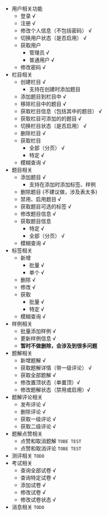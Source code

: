 * 用户相关功能
  * 登录 √
  * 注册 √
  * 修改个人信息（不包括密码） √
  * 切换用户状态（是否启用） √
  * 获取用户 
    * 管理员 √
    * 普通用户 √
  * 修改密码 √
* 栏目相关
  * 创建栏目 √
    * 支持在创建时添加题目
  * 添加题目到栏目中 √
  * 移除栏目中的题目 √
  * 获取栏目信息（包括其中的题目） √
  * 获取栏目可添加的的题目  √
  * 切换栏目状态（是否启用） √
  * 删除栏目 √
  * 获取栏目
    * 全部（分页） √
    * 特定 √
  * 模糊查询 √
* 题目相关
  * 添加题目 √
    * 支持在添加时添加标签、样例
  * 删除题目 (不建议做，涉及表太多)
  * 禁用、启用题目 √
  * 获取题目可选的标签  √
  * 修改题目信息 √
  * 获取题目信息
    * 特定 √
    * 全部（分页） √
  * 模糊查询 √
* 标签相关
  * 新增 
    * 批量 √
    * 单个 √
  * 删除 √
  * 修改 √
  * 获取
    * 批量 √
    * 特定 √
  * 模糊查询 √
* 样例相关
  * 批量添加样例 √
  * 更新样例信息 √
  * **暂时不做删除，会涉及到很多问题**
* 题解相关
  * 新增题解 √
  * 获取题解详情（带一级评论） √
  * 获取全部题解 √
  * 修改置顶状态（单置顶）√
  * 修改题解状态（禁用或启用）√
* 题解评论相关
  * 发布评论 √
  * 删除评论 √
  * 获取一级评论 √
  * 获取二级评论 √
* 题解点赞相关
  * 点赞和取消题解 `TOBE TEST`
  * 点赞和取消评论 `TOBE TEST`
* 测评相关 `TODO`
* 考试相关
  * 查询全部试卷 √
  * 查询特定试卷 √
  * 添加试卷 √
  * 修改试卷 √
  * 修改试卷状态 √
* 消息相关 `TODO`
